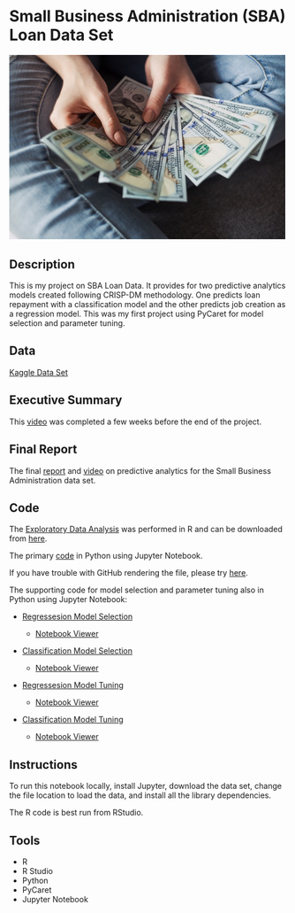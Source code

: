 # Small Business Administration (SBA) Loan Data Set

<img src="images/loan.jpg" width ="500">

## Description

This is my project on SBA Loan Data. It provides for two predictive analytics models created following CRISP-DM methodology. One predicts loan repayment with a classification model and the other predicts job creation as a regression model. This was my first project using PyCaret for model selection and parameter tuning.

## Data

[Kaggle Data Set](https://www.kaggle.com/larsen0966/sba-loans-case-data-set)

## Executive Summary

This [video](https://youtu.be/G62wqCy5P1Y) was completed a few weeks before the end of the project.

## Final Report

The final [report](docs/FinalReport.pdf) and [video](https://youtu.be/6TPM5XNQz30) on predictive analytics for the Small Business Administration data set.

## Code

The [Exploratory Data Analysis](https://sdloyd.github.io/SBALoan/eda/630Project.html) was performed in R and can be downloaded from [here](eda/630Project.R).

The primary [code](code/FinalProject.ipynb) in Python using Jupyter Notebook.

If you have trouble with GitHub rendering the file, please try [here](https://nbviewer.jupyter.org/github/SDLoyd/SBALoan/blob/main/code/FinalProject.ipynb).

The supporting code for model selection and parameter tuning also in Python using Jupyter Notebook:

* [Regressesion Model Selection](supplemental_code/Pycaret_Reg.ipynb)  
  * [Notebook Viewer](https://nbviewer.jupyter.org/github/SDLoyd/SBALoan/blob/main/supplemental_code/Pycaret_Reg.ipynb)

* [Classification Model Selection](supplemental_code/Pycaret_Cat.ipynb)  
  * [Notebook Viewer](https://nbviewer.jupyter.org/github/SDLoyd/SBALoan/blob/main/supplemental_code/Pycaret_Cat.ipynb)

* [Regressesion Model Tuning](supplemental_code/Pycaret_Reg_Tuning.ipynb)  
  * [Notebook Viewer](https://nbviewer.jupyter.org/github/SDLoyd/SBALoan/blob/main/supplemental_code/Pycaret_Reg_Tuning.ipynb)

* [Classification Model Tuning](supplemental_code/PyCaret_Cat_Tuning.ipynb)  
  * [Notebook Viewer](https://nbviewer.jupyter.org/github/SDLoyd/SBALoan/blob/main/supplemental_code/PyCaret_Cat_Tuning.ipynb)

## Instructions

To run this notebook locally, install Jupyter, download the data set, change the file location to load the data, and install all the library dependencies.

The R code is best run from RStudio.  

## Tools

* R
* R Studio
* Python
* PyCaret
* Jupyter Notebook

